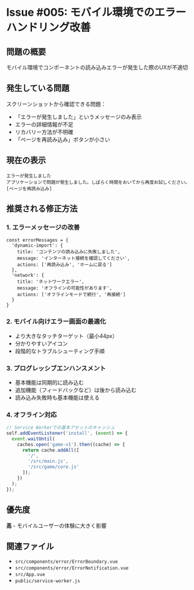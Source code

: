 # Issue #005: モバイル環境でのエラーハンドリング改善

## 問題の概要
モバイル環境でコンポーネントの読み込みエラーが発生した際のUXが不適切

## 発生している問題
スクリーンショットから確認できる問題：
- 「エラーが発生しました」というメッセージのみ表示
- エラーの詳細情報が不足
- リカバリー方法が不明確
- 「ページを再読み込み」ボタンが小さい

## 現在の表示
```
エラーが発生しました
アプリケーションで問題が発生しました。しばらく時間をおいてから再度お試しください。
[ページを再読み込み]
```

## 推奨される修正方法

### 1. エラーメッセージの改善
```vue
const errorMessages = {
  'dynamic-import': {
    title: 'コンテンツの読み込みに失敗しました',
    message: 'インターネット接続を確認してください',
    actions: ['再読み込み', 'ホームに戻る']
  },
  'network': {
    title: 'ネットワークエラー',
    message: 'オフラインの可能性があります',
    actions: ['オフラインモードで続行', '再接続']
  }
}
```

### 2. モバイル向けエラー画面の最適化
- より大きなタッチターゲット（最小44px）
- 分かりやすいアイコン
- 段階的なトラブルシューティング手順

### 3. プログレッシブエンハンスメント
- 基本機能は同期的に読み込む
- 追加機能（フィードバックなど）は後から読み込む
- 読み込み失敗時も基本機能は使える

### 4. オフライン対応
```javascript
// Service Workerでの基本アセットのキャッシュ
self.addEventListener('install', (event) => {
  event.waitUntil(
    caches.open('game-v1').then((cache) => {
      return cache.addAll([
        '/',
        '/src/main.js',
        '/src/game/core.js'
      ]);
    })
  );
});
```

## 優先度
**高** - モバイルユーザーの体験に大きく影響

## 関連ファイル
- `src/components/error/ErrorBoundary.vue`
- `src/components/error/ErrorNotification.vue`
- `src/App.vue`
- `public/service-worker.js`
